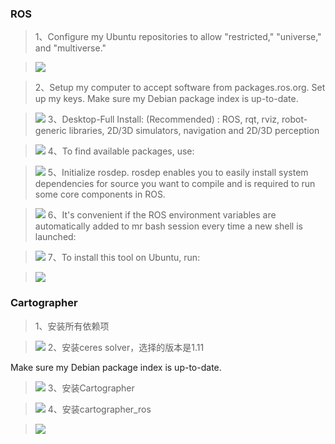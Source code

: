 
### ROS
>1、Configure my Ubuntu repositories to allow "restricted," "universe," and "multiverse."

> ![](http://i1.piimg.com/567571/919979605cf952bd.jpg)

>2、Setup my computer to accept software from packages.ros.org.
Set up my keys.
Make sure my Debian package index is up-to-date.

> ![](http://i1.piimg.com/567571/e89cc05e0e6ca90e.jpg)
> 3、Desktop-Full Install: (Recommended) : ROS, rqt, rviz, robot-generic libraries, 2D/3D simulators, navigation and 2D/3D perception

> ![](http://i1.piimg.com/567571/6b14e9f8dc58d2e8.jpg)
>4、To find available packages, use:

>![](http://i1.piimg.com/567571/a047eaf3dedca3de.png)
>5、Initialize rosdep. rosdep enables you to easily install system dependencies for source you want to compile and is required to run some core components in ROS.

>![](http://i1.piimg.com/567571/b3b04920269ee3b2.png)
>6、It's convenient if the ROS environment variables are automatically added to mr bash session every time a new shell is launched:

>![](http://i1.piimg.com/567571/d72167aecc8cd183.png)
>7、To install this tool on Ubuntu, run:

>![](http://i1.piimg.com/567571/a332f2b3e84687e9.png)

### Cartographer
>1、安装所有依赖项

> ![](http://i1.piimg.com/567571/c0db7fa8f521494b.png)
>2、安装ceres solver，选择的版本是1.11

Make sure my Debian package index is up-to-date.
> ![](http://i1.piimg.com/567571/6a352227032fcd51.png)
> 3、安装Cartographer

> ![](http://i1.piimg.com/567571/fbcb212387f6324f.png)
>4、安装cartographer_ros

>![](http://i1.piimg.com/567571/4b8331de222e5495.png)




